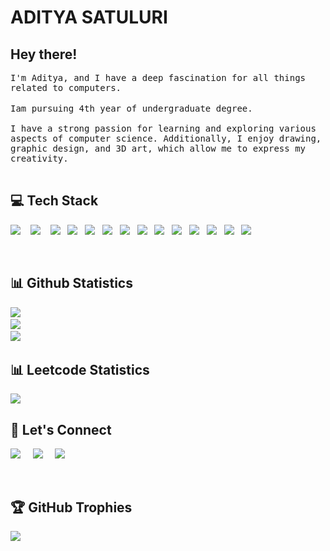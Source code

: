 
<!-- <h2 align="left">
<code> <h4> Algorithms are opinions embedded in code. <h2> </code> -->
<h1 align="left">ADITYA SATULURI</h1>
<h2 align="left"> Hey there! </h2>
<p align="left">
  <samp>
I'm Aditya, and I have a deep fascination for all things related to computers. 
  </samp>
  <br>
  <br>
  <samp>
Iam pursuing 4th year of undergraduate degree</a>. 
<br><br>
<samp>  
I have a strong passion for learning and exploring various aspects of computer science. Additionally, I enjoy drawing, graphic design, and 3D art, which allow me to express my creativity.
   </samp>
  <br> <br>
  <!-- <img src="https://komarev.com/ghpvc/?username=geekquad" alt="geekquad" />  -->
</p>

<h2 align="left"> 💻 Tech Stack</h2>
<p align="left">
  <img src="https://img.shields.io/badge/HTML5-E34F26?style=for-the-badge&logo=html5&logoColor=white" />&nbsp;&nbsp;&nbsp;
  <img src="https://img.shields.io/badge/CSS3-1572B6?style=for-the-badge&logo=css3&logoColor=white" />&nbsp;&nbsp;&nbsp;
  <img src="https://img.shields.io/badge/Netlify-00C7B7?style=for-the-badge&logo=netlify&logoColor=whitee" />&nbsp;&nbsp;
  <img src="https://img.shields.io/badge/Python-14354C?style=for-the-badge&logo=python&logoColor=white" />&nbsp;&nbsp; 
  <img src="https://img.shields.io/badge/git%20-%231572B6.svg?&style=for-the-badge&logo=git&logoColor=white" />&nbsp;&nbsp;
  <img src="https://img.shields.io/badge/Kali_Linux-557C94?style=for-the-badge&logo=kali-linux&logoColor=white"/>&nbsp;&nbsp;
  <img src="https://img.shields.io/badge/C%23-239120?style=for-the-badge&logo=c-sharp&logoColor=white"/>&nbsp;&nbsp;
  <img src="https://img.shields.io/badge/JavaScript-F7DF1E?style=for-the-badge&logo=JavaScript&logoColor=white"/>&nbsp;&nbsp;
  <img src="https://img.shields.io/badge/Java-ED8B00?style=for-the-badge&logo=openjdk&logoColor=white"/>&nbsp;&nbsp;
  <img src="https://img.shields.io/badge/SQLite-07405E?style=for-the-badge&logo=sqlite&logoColor=white"/>&nbsp;&nbsp;
  <img src="https://img.shields.io/badge/Amazon_AWS-232F3E?style=for-the-badge&logo=amazon-aws&logoColor=white"/>&nbsp;&nbsp;
  <img src="https://img.shields.io/badge/Adobe%20Photoshop-31A8FF?logo=adobephotoshop&logoColor=fff&style=for-the-badge"/>&nbsp;&nbsp;
  <img src="https://img.shields.io/badge/blender-%23F5792A.svg?style=for-the-badge&logo=blender&logoColor=white"/>&nbsp;&nbsp;
  <img src="https://img.shields.io/badge/Adobe%20XD-470137?style=for-the-badge&logo=Adobe%20XD&logoColor=#FF61F6"/>&nbsp;&nbsp;

</p>
<br>

<h2 align="left">📊 Github Statistics </h2>
<p align="left">
<img src="https://github-readme-stats.vercel.app/api?username=adityasatuluri&theme=darcula"/>&nbsp;&nbsp;&nbsp;&nbsp;<br>
<img src="https://github-readme-streak-stats.herokuapp.com/?user=adityasatuluri&theme=darcula&hide_border=false"/>&nbsp;&nbsp;&nbsp;&nbsp;<br>
<img src="https://github-readme-stats.vercel.app/api/top-langs/?username=adityasatuluri&theme=darcula&hide_border=false&include_all_commits=false&count_private=false&layout=compact"/>&nbsp;&nbsp;&nbsp;&nbsp;
</p>

<h2 align="left">📊 Leetcode Statistics </h2>
<img src="https://leetcode-stats-six.vercel.app/?username=adityasatuluri&theme=dark"/>

<!-- <p align="left"> <img src="https://github-readme-streak-stats.herokuapp.com/?user=geekquad" /> </p> -->
<!-- https://github-readme-stats.vercel.app/api/top-langs/?username=geekquad&layout=compact -->
<br>
<h2 align="left"> 🔗 Let's Connect </h2>
<p align="left">
  <a target="_blank"href="https://www.linkedin.com/in/aditya-satuluri-a250a31a0/"><img src="https://img.shields.io/badge/LinkedIn-0077B5?style=for-the-badge&logo=linkedin&logoColor=white" /></a>&nbsp;&nbsp;&nbsp;&nbsp;
  <a target="_blank"href="https://twitter.com/dimensionz_fx/"><img src="https://img.shields.io/badge/Twitter-1DA1F2?style=for-the-badge&logo=twitter&logoColor=white" /></a>&nbsp;&nbsp;&nbsp;&nbsp;
  <a href="https://www.instagram.com/aditya.satuluri/"><img src="https://img.shields.io/badge/instagram-%23D14836.svg?&style=for-the-badge&logo=instagram&logoColor=pink" /></a>&nbsp;&nbsp;&nbsp;&nbsp;

</p>
<br>
<h2 align="left">🏆 GitHub Trophies </h2>

<div align="left">
  
  <img src="https://github-profile-trophy.vercel.app/?username=adityasatuluri&theme=dark&no-frame=false&no-bg=false&margin-w=4"/>
  
  </div>

